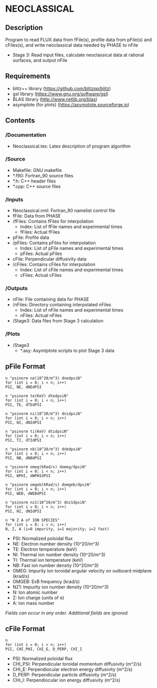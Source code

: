 # NEOCLASSICAL

## Description

   Program to read FLUX data from fFile(s), profile data from pFile(s) and cFiles(s), and write neoclassical data needed by PHASE to nFile
   - Stage 3:
     Read input files, calculate neoclassical data at rational surfaces, and output nFile

## Requirements

   - blitz++ library (https://github.com/blitzpp/blitz)
   - gsl library (https://www.gnu.org/software/gsl)
   - BLAS library (http://www.netlib.org/blas)
   - asymptote (for plots) (https://asymptote.sourceforge.io)

## Contents

### /Documentation
- Neoclassical.tex: Latex description of program algorithm
	  
### /Source

- Makefile: GNU makefile
- *.f90: Fortran_90 source files
- *.h: C++ header files
- *.cpp: C++ source files
	 
### /Inputs

- Neoclassical.nml: Fortran_90 namelist control file
- fFile: Data from PHASE
- /fFiles: Contains fFiles for interpolation
  - Index: List of fFile names and experimental times
  - fFiles: Actual fFiles
- pFile: Profile data
- /pFiles: Contains pFiles for interpolation
  - Index: List of pFile names and experimental times
  - pFiles: Actual pFiles
- cFile: Perpendicular diffusivity data
- /cFiles: Contains cFiles for interpolation
  - Index: List of cFile names and experimental times
  - cFiles: Actual cFiles
	  
### /Outputs

- nFile: File containing data for PHASE
- /nFiles: Directory containing interpolated nFiles 
  - Index: List of nFile names and experimental times
  - nFiles: Actual nFiles
- /Stage3: Data files from Stage 3 calculation
	  
### /Plots

- /Stage3
  - *.asy: Asymtptote scripts to plot Stage 3 data

## pFile Format

	n "psinorm ne(10^20/m^3) dnedpsiN"
	for (int i = 0; i < n; i++)
	PSI, NE, dNEdPSI
	
	n "psinorm te(KeV) dtedpsiN"
	for (int i = 0; i < n; i++)
	PSI, TE, dTEdPSI
	
	n "psinorm ni(10^20/m^3) dnidpsiN"
	for (int i = 0; i < n; i++)
	PSI, NI, dNIdPSI
	
	n "psinorm ti(KeV) dtidpsiN"
	for (int i = 0; i < n; i++)
	PSI, TI, dTIdPSI
	
	n "psinorm nb(10^20/m^3) dnbdpsiN"
	for (int i = 0; i < n; i++)
	PSI, NB, dNBdPSI
	
	n "psinorm omeg(kRad/s) domeg/dpsiN"
	for (int i = 0; i < n; i++)
	PSI, WPHI, dWPHIdPSI
	
	n "psinorm omgeb(kRad/s) domgeb/dpsiN"
	for (int i = 0; i < n; i++)
	PSI, WEB, dWEBdPSI
	
	n "psinorm nz1(10^20/m^3) dnz1dpsiN"
	for (int i = 0; i < n; i++)
	PSI, NI, dNIdPSI
	
	n "N Z A of ION SPECIES"
	for (int i = 0; i < n; i++)
	N, Z, A (i=0 impurity, i=1 majority; i=2 fast)

 - PSI:   Normalized poloidal flux
 - NE:    Electron number density (10^20/m^3)
 - TE:    Electron temperature (keV)
 - NI:    Thermal ion number density (10^20/m^3)
 - TI:    Thermal ion temperature (keV)
 - NB:    Fast ion number density (10^20/m^3)
 - OMEG:  Impurity ion toroidal angular velocity on outboard midplane (krad/s)
 - OMGEB: ExB frequency (krad/s)
 - NZ1:   Impurity ion number density (10^20/m^3)
 - N:     Ion atomic number
 - Z:     Ion charge (units of e)
 - A:     Ion mass number
 
 *Fields can occur in any order. Additional fields are ignored.*
 
 ## cFile Format
 
    n
    for (int i = 0; i < n; i++)
    PSI, CHI_PHI, CHI_E, D_PERP, CHI_I
	
 - PSI:     Normalized poloidal flux	
 - CHI_PSI: Perpendicular toroidal momentum diffusivity (m^2/s)
 - CHI_E:   Perpendiocular electron energy diffusivity (m^2/s)
 - D_PERP:  Perpendicular particle diffusivity (m^2/s)
 - CHI_I:   Perpendiocular ion energy diffusivity (m^2/s)
